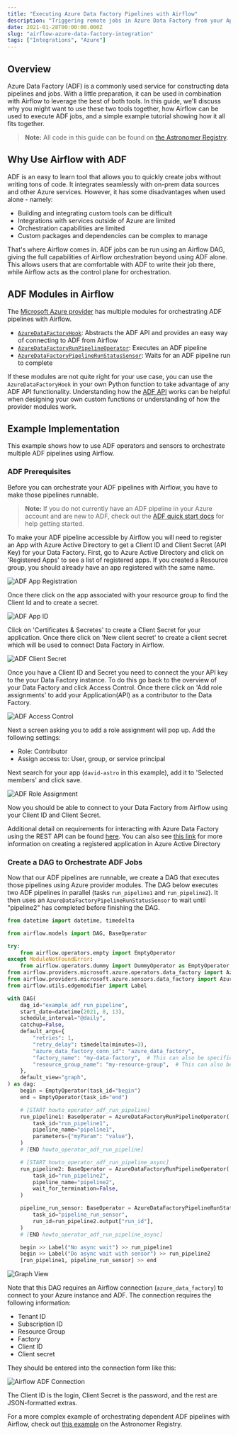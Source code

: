 ```yaml
---
title: "Executing Azure Data Factory Pipelines with Airflow"
description: "Triggering remote jobs in Azure Data Factory from your Apache Airflow DAGs."
date: 2021-01-28T00:00:00.000Z
slug: "airflow-azure-data-factory-integration"
tags: ["Integrations", "Azure"]
---
```


## Overview

Azure Data Factory (ADF) is a commonly used service for constructing data pipelines and jobs. With a little preparation, it can be used in combination with Airflow to leverage the best of both tools. In this guide, we'll discuss why you might want to use these two tools together, how Airflow can be used to execute ADF jobs, and a simple example tutorial showing how it all fits together.

> **Note:** All code in this guide can be found on [the Astronomer Registry](https://registry.astronomer.io/dags/example-adf-run-pipeline).

## Why Use Airflow with ADF

ADF is an easy to learn tool that allows you to quickly create jobs without writing tons of code. It integrates seamlessly with on-prem data sources and other Azure services. However, it has some disadvantages when used alone - namely:

- Building and integrating custom tools can be difficult
- Integrations with services outside of Azure are limited
- Orchestration capabilities are limited
- Custom packages and dependencies can be complex to manage

That's where Airflow comes in. ADF jobs can be run using an Airflow DAG, giving the full capabilities of Airflow orchestration beyond using ADF alone. This allows users that are comfortable with ADF to write their job there, while Airflow acts as the control plane for orchestration.

## ADF Modules in Airflow

The [Microsoft Azure provider](https://registry.astronomer.io/providers/microsoft-azure) has multiple modules for orchestrating ADF pipelines with Airflow.

- [`AzureDataFactoryHook`](https://registry.astronomer.io/providers/microsoft-azure/modules/azuredatafactoryhook): Abstracts the ADF API and provides an easy way of connecting to ADF from Airflow
- [`AzureDataFactoryRunPipelineOperator`](https://registry.astronomer.io/providers/microsoft-azure/modules/azuredatafactoryrunpipelineoperator): Executes an ADF pipeline
- [`AzureDataFactoryPipelineRunStatusSensor`](https://registry.astronomer.io/providers/microsoft-azure/modules/azuredatafactorypipelinerunstatussensor): Waits for an ADF pipeline run to complete

If these modules are not quite right for your use case, you can use the `AzureDataFactoryHook` in your own Python function to take advantage of any ADF API functionality. Understanding how the [ADF API](https://docs.microsoft.com/en-us/rest/api/datafactory/v1/data-factory-data-factory) works can be helpful when designing your own custom functions or understanding of how the provider modules work.

## Example Implementation

This example shows how to use ADF operators and sensors to orchestrate multiple ADF pipelines using Airflow.

### ADF Prerequisites

Before you can orchestrate your ADF pipelines with Airflow, you have to make those pipelines runnable. 

> **Note:** If you do not currently have an ADF pipeline in your Azure account and are new to ADF, check out the [ADF quick start docs](https://docs.microsoft.com/en-us/azure/data-factory/quickstart-create-data-factory-portal) for help getting started.

To make your ADF pipeline accessible by Airflow you will need to register an App with Azure Active Directory to get a Client ID and Client Secret (API Key) for your Data Factory. First, go to Azure Active Directory and click on 'Registered Apps' to see a list of registered apps. If you created a Resource group, you should already have an app registered with the same name.

![ADF App Registration](https://assets2.astronomer.io/main/guides/azure-data-factory/adf_app_registration.png)

Once there click on the app associated with your resource group to find the Client Id and to create a secret.

![ADF App ID](https://assets2.astronomer.io/main/guides/azure-data-factory/adf_app_id.png)

Click on  'Certificates & Secretes' to create a Client Secret for your application. Once there click on 'New client secret' to create a client secret which will be used to connect Data Factory in Airflow.

![ADF Client Secret](https://assets2.astronomer.io/main/guides/azure-data-factory/adf_client_secret.png)

Once you have a Client ID and Secret you need to connect the your API key to the your Data Factory instance. To do this go back to the overview of your Data Factory and click Access Control. Once there click on 'Add role assignments' to add your Application(API) as a contributor to the Data Factory.

![ADF Access Control](https://assets2.astronomer.io/main/guides/azure-data-factory/adf_add_role_assignment.png)

Next a screen asking you to add a role assignment will pop up. Add the following settings:

- Role: Contributor
- Assign access to: User, group, or service principal

Next search for your app (`david-astro` in this example), add it to 'Selected members' and click save.

![ADF Role Assignment](https://assets2.astronomer.io/main/guides/azure-data-factory/adf_add_role_assignment2.png)

Now you should be able to connect to your Data Factory from Airflow using your Client ID and Client Secret.

Additional detail on requirements for interacting with Azure Data Factory using the REST API can be found [here](https://docs.microsoft.com/en-us/azure/data-factory/quickstart-create-data-factory-rest-api). You can also see [this link](https://docs.microsoft.com/en-us/azure/active-directory/develop/howto-create-service-principal-portal#register-an-application-with-azure-ad-and-create-a-service-principal) for more information on creating a registered application in Azure Active Directory

### Create a DAG to Orchestrate ADF Jobs

Now that our ADF pipelines are runnable, we create a DAG that executes those pipelines using Azure provider modules. The DAG below executes two ADF pipelines in parallel (tasks `run_pipeline1` and `run_pipeline2`). It then uses an `AzureDataFactoryPipelineRunStatusSensor` to wait until "pipeline2" has completed before finishing the DAG.

```python
from datetime import datetime, timedelta

from airflow.models import DAG, BaseOperator

try:
    from airflow.operators.empty import EmptyOperator
except ModuleNotFoundError:
    from airflow.operators.dummy import DummyOperator as EmptyOperator
from airflow.providers.microsoft.azure.operators.data_factory import AzureDataFactoryRunPipelineOperator
from airflow.providers.microsoft.azure.sensors.data_factory import AzureDataFactoryPipelineRunStatusSensor
from airflow.utils.edgemodifier import Label

with DAG(
    dag_id="example_adf_run_pipeline",
    start_date=datetime(2021, 8, 13),
    schedule_interval="@daily",
    catchup=False,
    default_args={
        "retries": 1,
        "retry_delay": timedelta(minutes=3),
        "azure_data_factory_conn_id": "azure_data_factory",
        "factory_name": "my-data-factory",  # This can also be specified in the ADF connection.
        "resource_group_name": "my-resource-group",  # This can also be specified in the ADF connection.
    },
    default_view="graph",
) as dag:
    begin = EmptyOperator(task_id="begin")
    end = EmptyOperator(task_id="end")

    # [START howto_operator_adf_run_pipeline]
    run_pipeline1: BaseOperator = AzureDataFactoryRunPipelineOperator(
        task_id="run_pipeline1",
        pipeline_name="pipeline1",
        parameters={"myParam": "value"},
    )
    # [END howto_operator_adf_run_pipeline]

    # [START howto_operator_adf_run_pipeline_async]
    run_pipeline2: BaseOperator = AzureDataFactoryRunPipelineOperator(
        task_id="run_pipeline2",
        pipeline_name="pipeline2",
        wait_for_termination=False,
    )

    pipeline_run_sensor: BaseOperator = AzureDataFactoryPipelineRunStatusSensor(
        task_id="pipeline_run_sensor",
        run_id=run_pipeline2.output["run_id"],
    )
    # [END howto_operator_adf_run_pipeline_async]

    begin >> Label("No async wait") >> run_pipeline1
    begin >> Label("Do async wait with sensor") >> run_pipeline2
    [run_pipeline1, pipeline_run_sensor] >> end
```

![Graph View](https://assets2.astronomer.io/main/guides/azure-data-factory/multiple_adf_pipeline_graph.png)

Note that this DAG requires an Airflow connection (`azure_data_factory`) to connect to your Azure instance and ADF. The connection requires the following information:

- Tenant ID 
- Subscription ID
- Resource Group
- Factory
- Client ID
- Client secret

They should be entered into the connection form like this:

![Airflow ADF Connection](https://assets2.astronomer.io/main/guides/azure-data-factory/adf_airflow_connection.png)

The Client ID is the login, Client Secret is the password, and the rest are JSON-formatted extras.

For a more complex example of orchestrating dependent ADF pipelines with Airflow, check out [this example](https://registry.astronomer.io/dags/airflow-azure-data-factory) on the Astronomer Registry.
